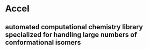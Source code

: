 # Accel
## automated computational chemistry library specialized for handling large numbers of conformational isomers